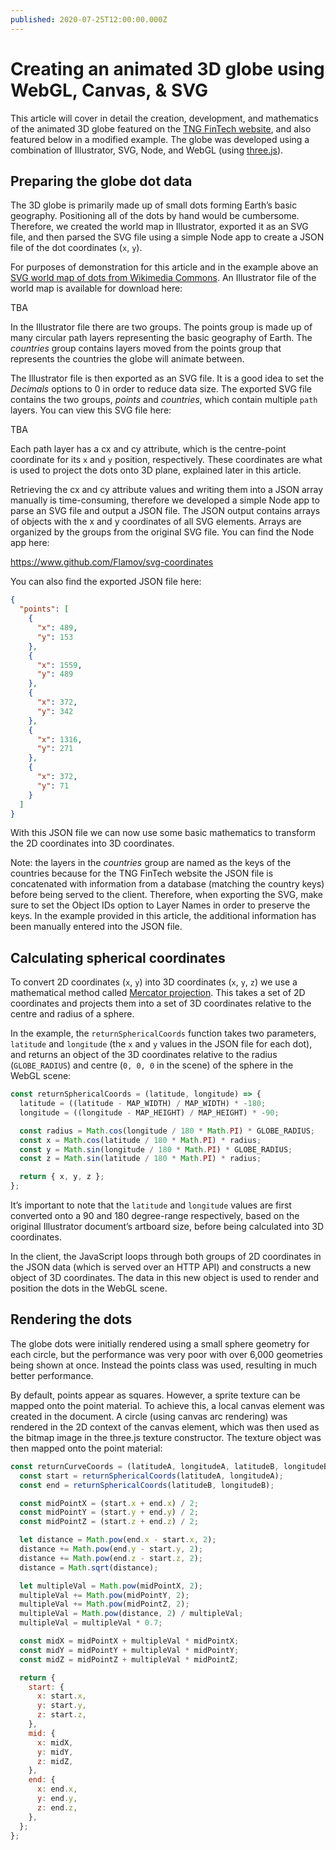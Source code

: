 ```yaml
---
published: 2020-07-25T12:00:00.000Z
---
```


# Creating an animated 3D globe using WebGL, Canvas, & SVG

This article will cover in detail the creation, development, and mathematics of the animated 3D globe featured on the [TNG FinTech website](https://www.tngfintech.com/), and also featured below in a modified example. The globe was developed using a combination of Illustrator, SVG, Node, and WebGL (using [three.js](https://threejs.org/)).

## Preparing the globe dot data

The 3D globe is primarily made up of small dots forming Earth’s basic geography. Positioning all of the dots by hand would be cumbersome. Therefore, we created the world map in Illustrator, exported it as an SVG file, and then parsed the SVG file using a simple Node app to create a JSON file of the dot coordinates (`x`, `y`).

For purposes of demonstration for this article and in the example above an [SVG world map of dots from Wikimedia Commons](https://commons.wikimedia.org/wiki/File:World_map_(blue_dots).svg). An Illustrator file of the world map is available for download here:

TBA

In the Illustrator file there are two groups. The points group is made up of many circular path layers representing the basic geography of Earth. The _countries_ group contains layers moved from the points group that represents the countries the globe will animate between.

The Illustrator file is then exported as an SVG file. It is a good idea to set the _Decimals_ options to 0 in order to reduce data size. The exported SVG file contains the two groups, _points_ and _countries_, which contain multiple `path` layers. You can view this SVG file here:

TBA

Each path layer has a cx and cy attribute, which is the centre-point coordinate for its `x` and `y` position, respectively. These coordinates are what is used to project the dots onto 3D plane, explained later in this article.

Retrieving the cx and cy attribute values and writing them into a JSON array manually is time-consuming, therefore we developed a simple Node app to parse an SVG file and output a JSON file. The JSON output contains arrays of objects with the x and y coordinates of all SVG elements. Arrays are organized by the groups from the original SVG file. You can find the Node app here:

https://www.github.com/Flamov/svg-coordinates

You can also find the exported JSON file here:

```json
{
  "points": [
    {
      "x": 489,
      "y": 153
    },
    {
      "x": 1559,
      "y": 489
    },
    {
      "x": 372,
      "y": 342
    },
    {
      "x": 1316,
      "y": 271
    },
    {
      "x": 372,
      "y": 71
    }
  ]
}
```

With this JSON file we can now use some basic mathematics to transform the 2D coordinates into 3D coordinates.

Note: the layers in the _countries_ group are named as the keys of the countries because for the TNG FinTech website the JSON file is concatenated with information from a database (matching the country keys) before being served to the client. Therefore, when exporting the SVG, make sure to set the Object IDs option to Layer Names in order to preserve the keys. In the example provided in this article, the additional information has been manually entered into the JSON file.

## Calculating spherical coordinates

To convert 2D coordinates (`x`, `y`) into 3D coordinates (`x`, `y`, `z`) we use a mathematical method called [Mercator projection](https://en.wikipedia.org/wiki/Mercator_projection#Mathematics_of_the_Mercator_projection). This takes a set of 2D coordinates and projects them into a set of 3D coordinates relative to the centre and radius of a sphere.

In the example, the `returnSphericalCoords` function takes two parameters, `latitude` and `longitude` (the `x` and `y` values in the JSON file for each dot), and returns an object of the 3D coordinates relative to the radius (`GLOBE_RADIUS`) and centre (`0, 0, 0` in the scene) of the sphere in the WebGL scene:

```js
const returnSphericalCoords = (latitude, longitude) => {
  latitude = ((latitude - MAP_WIDTH) / MAP_WIDTH) * -180;
  longitude = ((longitude - MAP_HEIGHT) / MAP_HEIGHT) * -90;

  const radius = Math.cos(longitude / 180 * Math.PI) * GLOBE_RADIUS;
  const x = Math.cos(latitude / 180 * Math.PI) * radius;
  const y = Math.sin(longitude / 180 * Math.PI) * GLOBE_RADIUS;
  const z = Math.sin(latitude / 180 * Math.PI) * radius;

  return { x, y, z };
};
```

It’s important to note that the `latitude` and `longitude` values are first converted onto a 90 and 180 degree-range respectively, based on the original Illustrator document’s artboard size, before being calculated into 3D coordinates.

In the client, the JavaScript loops through both groups of 2D coordinates in the JSON data (which is served over an HTTP API) and constructs a new object of 3D coordinates. The data in this new object is used to render and position the dots in the WebGL scene.

## Rendering the dots

The globe dots were initially rendered using a small sphere geometry for each circle, but the performance was very poor with over 6,000 geometries being shown at once. Instead the points class was used, resulting in much better performance.

By default, points appear as squares. However, a sprite texture can be mapped onto the point material. To achieve this, a local canvas element was created in the document. A circle (using canvas arc rendering) was rendered in the 2D context of the canvas element, which was then used as the bitmap image in the three.js texture constructor. The texture object was then mapped onto the point material:

```js
const returnCurveCoords = (latitudeA, longitudeA, latitudeB, longitudeB) => {
  const start = returnSphericalCoords(latitudeA, longitudeA);
  const end = returnSphericalCoords(latitudeB, longitudeB);

  const midPointX = (start.x + end.x) / 2;
  const midPointY = (start.y + end.y) / 2;
  const midPointZ = (start.z + end.z) / 2;

  let distance = Math.pow(end.x - start.x, 2);
  distance += Math.pow(end.y - start.y, 2);
  distance += Math.pow(end.z - start.z, 2);
  distance = Math.sqrt(distance);

  let multipleVal = Math.pow(midPointX, 2);
  multipleVal += Math.pow(midPointY, 2);
  multipleVal += Math.pow(midPointZ, 2);
  multipleVal = Math.pow(distance, 2) / multipleVal;
  multipleVal = multipleVal * 0.7;

  const midX = midPointX + multipleVal * midPointX;
  const midY = midPointY + multipleVal * midPointY;
  const midZ = midPointZ + multipleVal * midPointZ;

  return {
    start: {
      x: start.x,
      y: start.y,
      z: start.z,
    },
    mid: {
      x: midX,
      y: midY,
      z: midZ,
    },
    end: {
      x: end.x,
      y: end.y,
      z: end.z,
    },
  };
};
```
